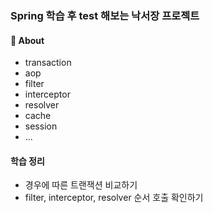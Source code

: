 ### Spring 학습 후 test 해보는 낙서장 프로젝트

#### 📖 About
- transaction
- aop
- filter
- interceptor
- resolver
- cache
- session
- ...



#### 학습 정리
- 경우에 따른 트랜잭션 비교하기
- filter, interceptor, resolver 순서 호출 확인하기

